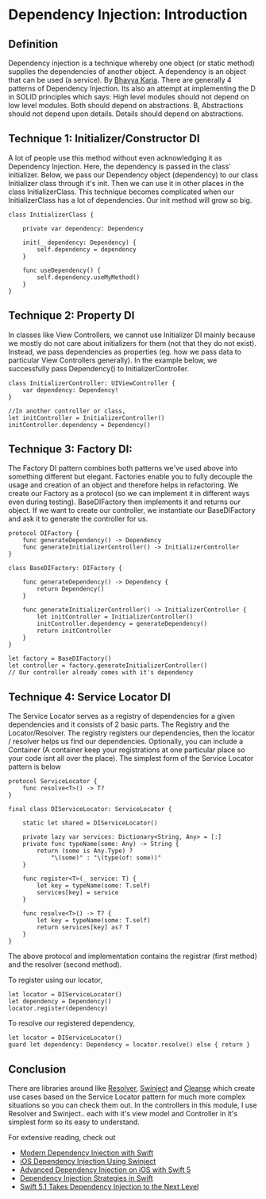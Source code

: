 # Dependency Injection: Introduction

## Definition

Dependency injection is a technique whereby one object (or static method) supplies the dependencies of another object. A dependency is an object that can be used (a service). By [Bhavya Karia](https://www.freecodecamp.org/news/a-quick-intro-to-dependency-injection-what-it-is-and-when-to-use-it-7578c84fa88f/). There are generally 4 patterns of Dependency Injection. Its also an attempt at implementing the D in SOLID principles which says: High level modules should not depend on low level modules. Both should depend on abstractions. B, Abstractions should not depend upon details. Details should depend on abstractions. 


## Technique 1: Initializer/Constructor DI
A lot of people use this method without even acknowledging it as Dependency Injection. Here, the dependency is passed in the class' initializer. Below, we pass our Dependency object (dependency) to our class Initializer class through it's init. Then we can use it in other places in the class InitializerClass. This technique becomes complicated when our InitializerClass has a lot of dependencies. Our init method will grow so big. 

```
class InitializerClass {

    private var dependency: Dependency

    init(_ dependency: Dependency) {
        self.dependency = dependency
    }

    func useDependency() {
        self.dependency.useMyMethod()
    }
}
```


## Technique 2: Property DI

In classes like View Controllers, we cannot use Initializer DI mainly because we mostly do not care about initializers for them (not that they do not exist). Instead, we pass dependencies as properties (eg. how we pass data to particular View Controllers generally). In the example below, we successfully pass Dependency() to InitializerController.

```
class InitializerController: UIViewController {
    var dependency: Dependency!
}

//In another controller or class,
let initController = InitializerController()
initController.dependency = Dependency()
```


## Technique 3: Factory DI:
The Factory DI pattern combines both patterns we've used above into something different but elegant. Factories enable you to fully decouple the usage and creation of an object and therefore helps in refactoring. We create our Factory as a protocol (so we can implement it in different ways even during testing). BaseDIFactory then implements it and returns our object. If we want to create our controller, we instantiate our BaseDIFactory and ask it to generate the controller for us. 

```
protocol DIFactory {
    func generateDependency() -> Dependency
    func generateInitializerController() -> InitializerController
}

class BaseDIFactory: DIFactory {

    func generateDependency() -> Dependency {
        return Dependency()
    }

    func generateInitializerController() -> InitializerController {
        let initController = InitializerController()
        initController.dependency = generateDependency()
        return initController
    }
}

let factory = BaseDIFactory()
let controller = factory.generateInitializerController()
// Our controller already comes with it's dependency 
```


## Technique 4: Service Locator DI
The Service Locator serves as a registry of dependencies for a given dependencies and it consists of 2 basic parts. The Registry and the Locator/Resolver. The registry registers our dependencies, then the locator / resolver helps us find our dependencies. Optionally, you can include a Container (A container keep your registrations at one particular place so your code isnt all over the place).  The simplest form of the Service Locator pattern is below


```
protocol ServiceLocator {
    func resolve<T>() -> T?
}

final class DIServiceLocator: ServiceLocator {

    static let shared = DIServiceLocator()

    private lazy var services: Dictionary<String, Any> = [:]
    private func typeName(some: Any) -> String {
        return (some is Any.Type) ?
            "\(some)" : "\(type(of: some))"
    }

    func register<T>(_ service: T) {
        let key = typeName(some: T.self)
        services[key] = service
    }

    func resolve<T>() -> T? {
        let key = typeName(some: T.self)
        return services[key] as? T
    }
}
```
The above protocol and implementation contains the registrar (first method) and the resolver (second method).

To register using our locator,
```
let locator = DIServiceLocator()
let dependency = Dependency()
locator.register(dependency)
```

To resolve our registered dependency,
```
let locator = DIServiceLocator()
guard let dependency: Dependency = locator.resolve() else { return }
```

## Conclusion
There are libraries around like [Resolver](https://github.com/hmlongco/Resolver), [Swinject](https://github.com/Swinject/Swinject) and [Cleanse](https://github.com/square/Cleanse) which create use cases based on the Service Locator pattern for much more complex situations so you can check them out.
In the controllers in this module, I use Resolver and Swinject.. each with it's view model and Controller in it's simplest form so its easy to understand.

For extensive reading, check out 

- [Modern Dependency Injection with Swift](https://medium.com/better-programming/modern-dependency-injection-in-swift-952286b308be)
- [iOS Dependency Injection Using Swinject](https://medium.com/flawless-app-stories/ios-dependency-injection-using-swinject-9c4ceff99e41)
- [Advanced Dependency Injection on iOS with Swift 5](https://www.vadimbulavin.com/dependency-injection-in-swift/)
- [Dependency Injection Strategies in Swift](https://quickbirdstudios.com/blog/swift-dependency-injection-service-locators/)
- [Swift 5.1 Takes Dependency Injection to the Next Level](https://medium.com/better-programming/taking-swift-dependency-injection-to-the-next-level-b71114c6a9c6)
